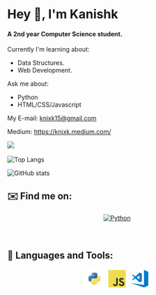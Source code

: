<h1>Hey 👋, I'm Kanishk</h1> <h4>A 2nd year Computer Science student.</h4>


Currently I'm learning about:

* Data Structures.
* Web Development.




Ask me about:

* Python
* HTML/CSS/Javascript




My E-mail: knixk15@gmail.com 

Medium: https://knixk.medium.com/



![](https://komarev.com/ghpvc/?username=knixk&color=blueviolet)


![Top Langs](https://github-readme-stats.vercel.app/api/top-langs/?username=knixk&theme=tokyonight)


![GitHub stats](https://github-readme-stats.vercel.app/api?username=knixk&show_icons=true&theme=tokyonight)


## ✉️ Find me on:


<p align="center">
 <a href="https://linkedin.com/in/knixk" target="_blank" rel="noopener noreferrer"> <img src="https://cdn.jsdelivr.net/npm/simple-icons@v3/icons/linkedin.svg" alt="Python" height="40" style="vertical-align:top; margin:4px"></a>
 
</p>

<br />

## 🧰 Languages and Tools:
<p align="center">
<img src="https://raw.githubusercontent.com/github/explore/80688e429a7d4ef2fca1e82350fe8e3517d3494d/topics/python/python.png" alt="Python" height="40" style="vertical-align:top; margin:4px">
<img src="https://raw.githubusercontent.com/github/explore/80688e429a7d4ef2fca1e82350fe8e3517d3494d/topics/javascript/javascript.png" alt="Javascript" height="40" style="vertical-align:top; margin:4px">
<img src="https://raw.githubusercontent.com/github/explore/80688e429a7d4ef2fca1e82350fe8e3517d3494d/topics/visual-studio-code/visual-studio-code.png" alt="VS Code" height="40" style="vertical-align:top; margin:4px">
</p>
